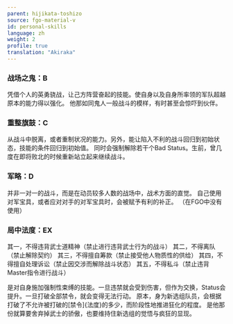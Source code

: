 ```yaml
---
parent: hijikata-toshizo
source: fgo-material-v
id: personal-skills
language: zh
weight: 2
profile: true
translation: "Akiraka"
---
```


### 战场之鬼：B

凭借个人的英勇骁战，让己方阵营奋起的技能。使自身以及自身所率领的军队超越原本的能力得以强化。
他那如同鬼人一般战斗的模样，有时甚至会惊吓到伙伴。

### 重整旗鼓：C

从战斗中脱离，或者重制状况的能力。另外，能让陷入不利的战斗回归到初始状态，技能的条件回归到初始值。
同时会强制解除若干个Bad Status。生前，曾几度在即将败北的时候重新站立起来继续战斗。

### 军略：D

并非一对一的战斗，而是在动员较多人数的战场中，战术方面的直觉。
自己使用对军宝具，或者应对对手的对军宝具时，会被赋予有利的补正。
（在FGO中没有使用）

### 局中法度：EX

其一，不得违背武士道精神（禁止进行违背武士行为的战斗）
其二，不得离队（禁止解除契约）
其三，不得擅自筹款（禁止接受他人物质性的供给）
其四，不得擅自处理诉讼（禁止因交涉而解除战斗状态）
其五，不得私斗（禁止违背Master指令进行战斗）

是对自身施加强制性束缚的技能。一旦违禁就会受到伤害，但作为交换，Status会提升。一旦打破全部禁令，就会变得无法行动。
原本，身为新选组队员，会根据打破了不允许被打破的[禁令]{法度}的多少，而阶段性地推进狂化的程度。
是他那份就算要舍弃掉武士的骄傲，也要维持住新选组的觉悟与疯狂的显现。
